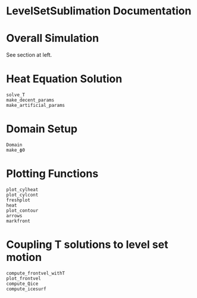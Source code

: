 # LevelSetSublimation Documentation


# Overall Simulation

See section at left.

# Heat Equation Solution
```@docs
solve_T
make_decent_params
make_artificial_params
```

# Domain Setup
```@docs
Domain
make_ϕ0
```


# Plotting Functions
```@docs
plot_cylheat
plot_cylcont
freshplot
heat
plot_contour
arrows
markfront
```

# Coupling T solutions to level set motion

```@docs
compute_frontvel_withT
plot_frontvel
compute_Qice
compute_icesurf
```

